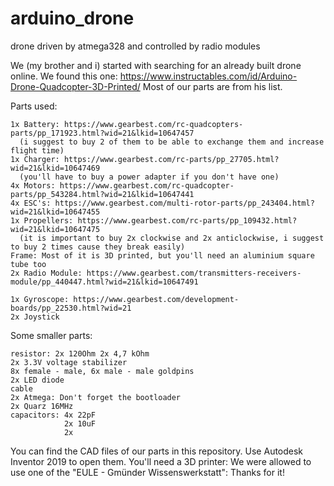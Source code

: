 # arduino_drone
drone driven by atmega328 and controlled by radio modules

We (my brother and i) started with searching for an already built drone online.
We found this one: https://www.instructables.com/id/Arduino-Drone-Quadcopter-3D-Printed/
Most of our parts are from his list.

Parts used:

    1x Battery: https://www.gearbest.com/rc-quadcopters-parts/pp_171923.html?wid=21&lkid=10647457
      (i suggest to buy 2 of them to be able to exchange them and increase flight time)
    1x Charger: https://www.gearbest.com/rc-parts/pp_27705.html?wid=21&lkid=10647469
      (you'll have to buy a power adapter if you don't have one)
    4x Motors: https://www.gearbest.com/rc-quadcopter-parts/pp_543284.html?wid=21&lkid=10647441
    4x ESC's: https://www.gearbest.com/multi-rotor-parts/pp_243404.html?wid=21&lkid=10647455
    1x Propellers: https://www.gearbest.com/rc-parts/pp_109432.html?wid=21&lkid=10647475
      (it is important to buy 2x clockwise and 2x anticlockwise, i suggest to buy 2 times cause they break easily)
    Frame: Most of it is 3D printed, but you'll need an aluminium square tube too
    2x Radio Module: https://www.gearbest.com/transmitters-receivers-module/pp_440447.html?wid=21&lkid=10647491

    1x Gyroscope: https://www.gearbest.com/development-boards/pp_22530.html?wid=21
    2x Joystick

  Some smaller parts:
  
    resistor: 2x 120Ohm 2x 4,7 kOhm
    2x 3.3V voltage stabilizer
    8x female - male, 6x male - male goldpins
    2x LED diode
    cable 
    2x Atmega: Don't forget the bootloader
    2x Quarz 16MHz
    capacitors: 4x 22pF
                2x 10uF
                2x


You can find the CAD files of our parts in this repository. Use Autodesk Inventor 2019 to open them.
You'll need a 3D printer: We were allowed to use one of the "EULE - Gmünder Wissenswerkstatt": Thanks for it!
